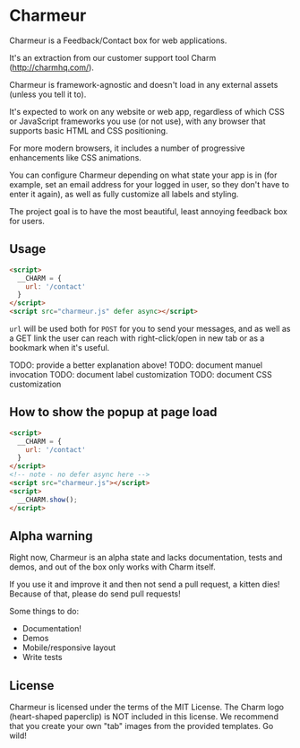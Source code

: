 Charmeur
========

Charmeur is a Feedback/Contact box for web applications. 

It's an extraction from our customer support tool Charm (http://charmhq.com/).

Charmeur is framework-agnostic and doesn't load in any external assets (unless you tell it to).

It's expected to work on any website or web app, regardless of which CSS or JavaScript frameworks
you use (or not use), with any browser that supports basic HTML and CSS positioning.

For more modern browsers, it includes a number of progressive enhancements like CSS animations.

You can configure Charmeur depending on what state your app is in (for example, set an
email address for your logged in user, so they don't have to enter it again), as well
as fully customize all labels and styling.

The project goal is to have the most beautiful, least annoying feedback box for users.

Usage
-----

```html
<script>
  __CHARM = {
    url: '/contact'
  }
</script>
<script src="charmeur.js" defer async></script>
```

`url` will be used both for `POST` for you to send your messages, and as well as a GET link the user can reach with right-click/open in new tab or as a bookmark when it's useful.

TODO: provide a better explanation above!
TODO: document manuel invocation
TODO: document label customization
TODO: document CSS customization

How to show the popup at page load
----------------------------------

```html
<script>
  __CHARM = {
    url: '/contact'
  }
</script>
<!-- note - no defer async here -->
<script src="charmeur.js"></script>
<script>
  __CHARM.show();
</script>
```

Alpha warning
-------------
Right now, Charmeur is an alpha state and lacks documentation, tests and demos, and
out of the box only works with Charm itself.

If you use it and improve it and then not send a pull request, a kitten dies!
Because of that, please do send pull requests!

Some things to do:

* Documentation!
* Demos
* Mobile/responsive layout
* Write tests

License
-------
Charmeur is licensed under the terms of the MIT License.
The Charm logo (heart-shaped paperclip) is NOT included in this license.
We recommend that you create your own "tab" images from the provided templates. Go wild!